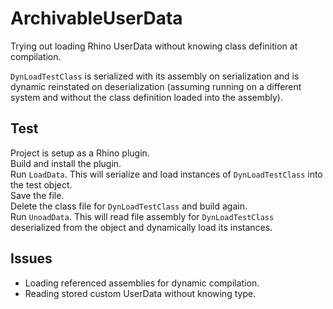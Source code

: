 # ArchivableUserData

Trying out loading Rhino UserData without knowing class definition at compilation.

`DynLoadTestClass` is serialized with its assembly on serialization and is dynamic reinstated on deserialization (assuming running on a different system and without the class definition loaded into the assembly).

## Test
Project is setup as a Rhino plugin.  
Build and install the plugin.  
Run `LoadData`. This will serialize and load instances of `DynLoadTestClass` into the test object.  
Save the file.  
Delete the class file for `DynLoadTestClass` and build again.  
Run `UnoadData`. This will read file assembly for `DynLoadTestClass` deserialized from the object and dynamically load its instances.  

## Issues
- Loading referenced assemblies for dynamic compilation.  
- Reading stored custom UserData without knowing type.  